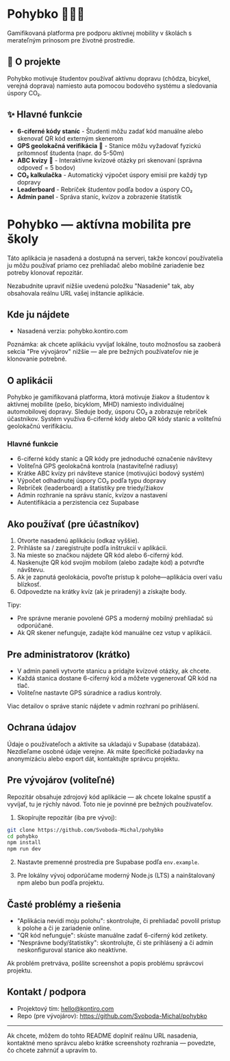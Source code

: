 # Pohybko 🚴‍♂️🌱

Gamifikovaná platforma pre podporu aktívnej mobility v školách s merateľným prínosom pre životné prostredie.

## 🎯 O projekte

Pohybko motivuje študentov používať aktívnu dopravu (chôdza, bicykel, verejná doprava) namiesto auta pomocou bodového systému a sledovania úspory CO₂.

## ✨ Hlavné funkcie

- **6-ciferné kódy staníc** - Študenti môžu zadať kód manuálne alebo skenovať QR kód externým skenerom
- **GPS geolokačná verifikácia** 📍 - Stanice môžu vyžadovať fyzickú prítomnosť študenta (napr. do 5-50m)
- **ABC kvízy** 🎯 - Interaktívne kvízové otázky pri skenovaní (správna odpoveď = 5 bodov)
- **CO₂ kalkulačka** - Automatický výpočet úspory emisií pre každý typ dopravy
- **Leaderboard** - Rebríček študentov podľa bodov a úspory CO₂
- **Admin panel** - Správa staníc, kvízov a zobrazenie štatistík

# Pohybko — aktívna mobilita pre školy

Táto aplikácia je nasadená a dostupná na serveri, takže koncoví používatelia ju môžu používať priamo cez prehliadač alebo mobilné zariadenie bez potreby klonovať repozitár.

Nezabudnite upraviť nižšie uvedenú položku "Nasadenie" tak, aby obsahovala reálnu URL vašej inštancie aplikácie.

## Kde ju nájdete

- Nasadená verzia: pohybko.kontiro.com

Poznámka: ak chcete aplikáciu vyvíjať lokálne, touto možnosťou sa zaoberá sekcia "Pre vývojárov" nižšie — ale pre bežných používateľov nie je klonovanie potrebné.

## O aplikácii

Pohybko je gamifikovaná platforma, ktorá motivuje žiakov a študentov k aktívnej mobilite (pešo, bicyklom, MHD) namiesto individuálnej automobilovej dopravy. Sleduje body, úsporu CO₂ a zobrazuje rebríček účastníkov. Systém využíva 6-ciferné kódy alebo QR kódy staníc a voliteľnú geolokačnú verifikáciu.

### Hlavné funkcie

- 6-ciferné kódy staníc a QR kódy pre jednoduché označenie návštevy
- Voliteľná GPS geolokačná kontrola (nastaviteľné radiusy)
- Krátke ABC kvízy pri návšteve stanice (motivujúci bodový systém)
- Výpočet odhadnutej úspory CO₂ podľa typu dopravy
- Rebríček (leaderboard) a štatistiky pre triedy/žiakov
- Admin rozhranie na správu staníc, kvízov a nastavení
- Autentifikácia a perzistencia cez Supabase

## Ako používať (pre účastníkov)

1. Otvorte nasadenú aplikáciu (odkaz vyššie).
2. Prihláste sa / zaregistrujte podľa inštrukcií v aplikácii.
3. Na mieste so značkou nájdete QR kód alebo 6-ciferný kód.
4. Naskenujte QR kód svojím mobilom (alebo zadajte kód) a potvrďte návštevu.
5. Ak je zapnutá geolokácia, povoľte prístup k polohe—aplikácia overí vašu blízkosť.
6. Odpovedzte na krátky kvíz (ak je priradený) a získajte body.

Tipy:
- Pre správne meranie povolené GPS a moderný mobilný prehliadač sú odporúčané.
- Ak QR skener nefunguje, zadajte kód manuálne cez vstup v aplikácii.

## Pre administratorov (krátko)

- V admin paneli vytvorte stanicu a pridajte kvízové otázky, ak chcete.
- Každá stanica dostane 6-ciferný kód a môžete vygenerovať QR kód na tlač.
- Voliteľne nastavte GPS súradnice a radius kontroly.

Viac detailov o správe staníc nájdete v admin rozhraní po prihlásení.

## Ochrana údajov

Údaje o používateľoch a aktivite sa ukladajú v Supabase (databáza). Nezdieľame osobné údaje verejne. Ak máte špecifické požiadavky na anonymizáciu alebo export dát, kontaktujte správcu projektu.

## Pre vývojárov (voliteľné)

Repozitár obsahuje zdrojový kód aplikácie — ak chcete lokalne spustiť a vyvíjať, tu je rýchly návod. Toto nie je povinné pre bežných používateľov.

1. Skopírujte repozitár (iba pre vývoj):

```bash
git clone https://github.com/Svoboda-Michal/pohybko
cd pohybko
npm install
npm run dev
```

2. Nastavte premenné prostredia pre Supabase podľa `env.example`.

3. Pre lokálny vývoj odporúčame moderný Node.js (LTS) a nainštalovaný npm alebo bun podľa projektu.

## Časté problémy a riešenia

- "Aplikácia nevidí moju polohu": skontrolujte, či prehliadač povolil prístup k polohe a či je zariadenie online.
- "QR kód nefunguje": skúste manuálne zadať 6-ciferný kód zetikety.
- "Nesprávne body/štatistiky": skontrolujte, či ste prihlásený a či admin neskonfiguroval stanice ako neaktívne.

Ak problém pretrváva, pošlite screenshot a popis problému správcovi projektu.

## Kontakt / podpora

- Projektový tím: hello@kontiro.com
- Repo (pre vývojárov): https://github.com/Svoboda-Michal/pohybko

---

Ak chcete, môžem do tohto README doplniť reálnu URL nasadenia, kontaktné meno správcu alebo krátke screenshoty rozhrania — povedzte, čo chcete zahrnúť a upravím to.
